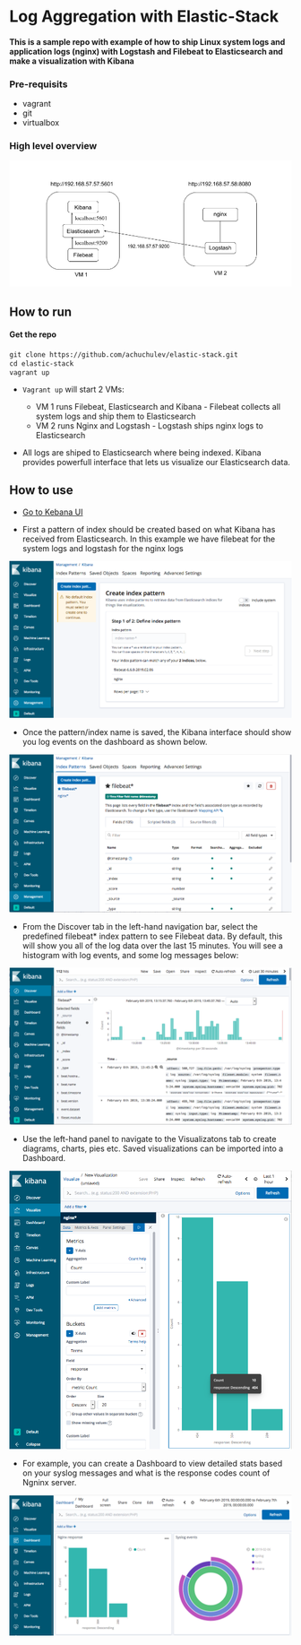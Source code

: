 # Log Aggregation with Elastic-Stack 

#### This is a sample repo with example of how to ship Linux system logs and application logs (nginx) with Logstash and Filebeat to Elasticsearch and make a visualization with Kibana

### Pre-requisits

- vagrant
- git
- virtualbox

### High level overview

<img src="diagrams/elastic-stack.png" />

## How to run

#### Get the repo

```
git clone https://github.com/achuchulev/elastic-stack.git
cd elastic-stack
vagrant up
```

- `Vagrant up` will start 2 VMs: 

  - VM 1 runs Filebeat, Elasticsearch and Kibana - Filebeat collects all system logs and ship them to Elasticsearch
  - VM 2 runs Nginx and Logstash - Logstash ships nginx logs to Elasticsearch

- All logs are shiped to Elasticsearch where being indexed. Kibana provides powerfull interface that lets us visualize our Elasticsearch data.

## How to use

- [Go to Kebana UI](http://192.168.57.57:5601)

- First a pattern of index should be created based on what Kibana has received from Elasticsearch. In this example we have filebeat for the system logs and logstash for the nginx logs

<img src="diagrams/patterns.png" />

- Once the pattern/index name is saved, the Kibana interface should show you log events on the dashboard as shown below.

<img src="diagrams/indexes.png" />

- From the Discover tab in the left-hand navigation bar, select the predefined filebeat* index pattern to see Filebeat data. By default, this will show you all of the log data over the last 15 minutes. You will see a histogram with log events, and some log messages below:

<img src="diagrams/index1.png" />

- Use the left-hand panel to navigate to the Visualizatons tab to create diagrams, charts, pies etc. Saved visualizations can be imported into a Dashboard. 

<img src="diagrams/visualize.png" />

- For example, you can create a Dashboard to view detailed stats based on your syslog messages and what is the response codes count of Ngninx server.

<img src="diagrams/dashboard.png" />
